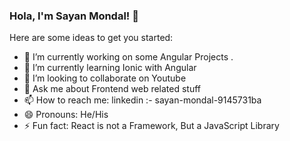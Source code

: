 ### Hola, I'm Sayan Mondal! 👋

Here are some ideas to get you started:
- 🔭 I’m currently working on some Angular Projects .
- 🌱 I’m currently learning Ionic with Angular
- 👯 I’m looking to collaborate on Youtube
- 💬 Ask me about Frontend web related stuff
- 📫 How to reach me: linkedin :- sayan-mondal-9145731ba
- 😄 Pronouns: He/His
- ⚡ Fun fact: React is not a Framework, But a JavaScript Library

